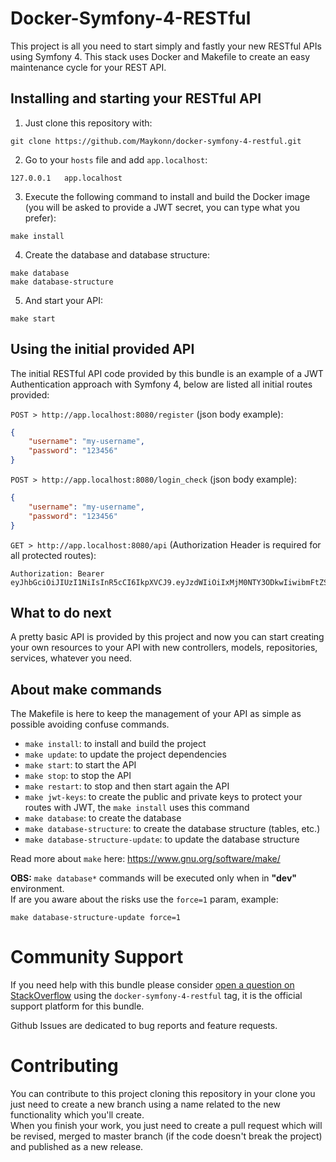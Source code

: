 # Docker-Symfony-4-RESTful
This project is all you need to start simply and fastly your new RESTful APIs using Symfony 4. This stack uses Docker
and Makefile to create an easy maintenance cycle for your REST API.

## Installing and starting your RESTful API
1) Just clone this repository with:
```
git clone https://github.com/Maykonn/docker-symfony-4-restful.git
```

2) Go to your `hosts` file and add `app.localhost`:
```
127.0.0.1   app.localhost
```

3) Execute the following command to install and build the Docker image (you will be asked to provide a JWT 
secret, you can type what you prefer):
```
make install
```

4) Create the database and database structure:
```
make database
make database-structure
```

5) And start your API:
```
make start
```

## Using the initial provided API
The initial RESTful API code provided by this bundle is an example of a JWT Authentication approach with Symfony 4, 
below are listed all initial routes provided:  

`POST > http://app.localhost:8080/register` (json body example):  
```JSON
{
	"username": "my-username",
	"password": "123456"
}
```

`POST > http://app.localhost:8080/login_check` (json body example):  
```JSON
{
	"username": "my-username",
	"password": "123456"
}
```

`GET > http://app.localhost:8080/api` (Authorization Header is required for all protected routes):  
```
Authorization: Bearer eyJhbGciOiJIUzI1NiIsInR5cCI6IkpXVCJ9.eyJzdWIiOiIxMjM0NTY3ODkwIiwibmFtZSI6Ik1heWtvbm4iLCJpYXQiOjE1MTYyMzkwMjJ9.b7rMHdFlAixTQA6DzLoHIjw3MrRtkbm3tuUr_zgXhmE
```

## What to do next
A pretty basic API is provided by this project and now you can start creating your own resources to your API with new
controllers, models, repositories, services, whatever you need.

## About make commands
The Makefile is here to keep the management of your API as simple as possible avoiding confuse commands. 

- `make install`: to install and build the project
- `make update`: to update the project dependencies
- `make start`: to start the API
- `make stop`: to stop the API
- `make restart`: to stop and then start again the API
- `make jwt-keys`: to create the public and private keys to protect your routes with JWT, the `make install` uses this command
- `make database`: to create the database
- `make database-structure`: to create the database structure (tables, etc.)
- `make database-structure-update`: to update the database structure

Read more about `make` here: https://www.gnu.org/software/make/

**OBS:** `make database*` commands will be executed only when in **"dev"** environment.  
If are you aware about the risks use the `force=1` param, example:
```
make database-structure-update force=1
```

# Community Support
If you need help with this bundle please consider [open a question on StackOverflow](https://stackoverflow.com/questions/ask)
using the `docker-symfony-4-restful` tag, it is the official support platform for this bundle.

Github Issues are dedicated to bug reports and feature requests.

# Contributing
You can contribute to this project cloning this repository in your clone you just need to create a new branch using a 
name related to the new functionality which you'll create.  
When you finish your work, you just need to create a pull request which will be revised, merged to master branch (if the code 
doesn't break the project) and published as a new release.